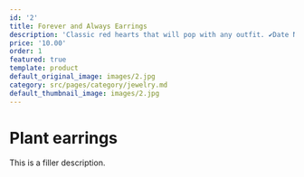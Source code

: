 ```yaml
---
id: '2'
title: Forever and Always Earrings
description: 'Classic red hearts that will pop with any outfit. ✔Date Night Dress   ✔FAv '
price: '10.00'
order: 1
featured: true
template: product
default_original_image: images/2.jpg
category: src/pages/category/jewelry.md
default_thumbnail_image: images/2.jpg
---
```

# Plant earrings

This is a filler description.
